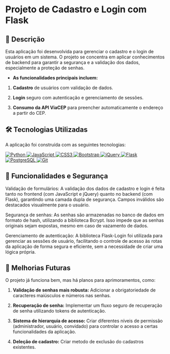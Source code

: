 # Projeto de Cadastro e Login com Flask

## 📄 Descrição

Esta aplicação foi desenvolvida para gerenciar o cadastro e o login de usuários em um sistema. O projeto se concentra em aplicar conhecimentos de backend para garantir a segurança e a validação dos dados, especialmente a proteção de senhas.

- **As funcionalidades principais incluem:**

1. **Cadastro** de usuários com validação de dados.

2. **Login** seguro com autenticação e gerenciamento de sessões.

3. **Consumo da API ViaCEP** para preencher automaticamente o endereço a partir do CEP.

## 🛠️ Tecnologias Utilizadas
A aplicação foi construída com as seguintes tecnologias:

<p align="left">
<a href="https://www.python.org/" target="_blank">
<img src="https://img.shields.io/badge/Python-3776AB?style=for-the-badge&logo=python&logoColor=white" alt="Python">
</a>
<a href="https://www.javascript.com/" target="_blank">
<img src="https://img.shields.io/badge/JavaScript-F7DF1E?style=for-the-badge&logo=javascript&logoColor=black" alt="JavaScript">
</a>
<a href="https://developer.mozilla.org/pt-BR/docs/Web/CSS" target="_blank">
<img src="https://img.shields.io/badge/CSS3-1572B6?style=for-the-badge&logo=css3&logoColor=white" alt="CSS3">
</a>
<a href="https://getbootstrap.com/" target="_blank">
<img src="https://img.shields.io/badge/Bootstrap-563D7C?style=for-the-badge&logo=bootstrap&logoColor=white" alt="Bootstrap">
</a>
<a href="https://jquery.com/" target="_blank">
<img src="https://img.shields.io/badge/jQuery-0769AD?style=for-the-badge&logo=jquery&logoColor=white" alt="jQuery">
</a>
<a href="https://flask.palletsprojects.com/" target="_blank">
<img src="https://img.shields.io/badge/Flask-000000?style=for-the-badge&logo=flask&logoColor=white" alt="Flask">
</a>
<a href="https://www.postgresql.org/" target="_blank">
<img src="https://img.shields.io/badge/PostgreSQL-316192?style=for-the-badge&logo=postgresql&logoColor=white" alt="PostgreSQL">
</a>
<a href="https://git-scm.com/" target="_blank">
<img src="https://img.shields.io/badge/Git-F05032?style=for-the-badge&logo=git&logoColor=white" alt="Git">
</a>
</p>

## 🔐 Funcionalidades e Segurança
Validação de formulários: A validação dos dados de cadastro e login é feita tanto no frontend (com JavaScript e jQuery) quanto no backend (com Flask), garantindo uma camada dupla de segurança. Campos inválidos são destacados visualmente para o usuário.

Segurança de senhas: As senhas são armazenadas no banco de dados em formato de hash, utilizando a biblioteca Bcrypt. Isso impede que as senhas originais sejam expostas, mesmo em caso de vazamento de dados.

Gerenciamento de autenticação: A biblioteca Flask-Login foi utilizada para gerenciar as sessões de usuário, facilitando o controle de acesso às rotas da aplicação de forma segura e eficiente, sem a necessidade de criar uma lógica própria.

## 🚀 Melhorias Futuras
O projeto já funciona bem, mas há planos para aprimoramentos, como:

1. **Validação de senhas mais robusta:** Adicionar a obrigatoriedade de caracteres maiúsculos e números nas senhas.

2. **Recuperação de senha:** Implementar um fluxo seguro de recuperação de senha utilizando tokens de autenticação.

3. **Sistema de hierarquia de acesso:** Criar diferentes níveis de permissão (administrador, usuário, convidado) para controlar o acesso a certas funcionalidades da aplicação.

4. **Deleção de cadastro:** Criar metodo de exclusão do cadastros existentes.